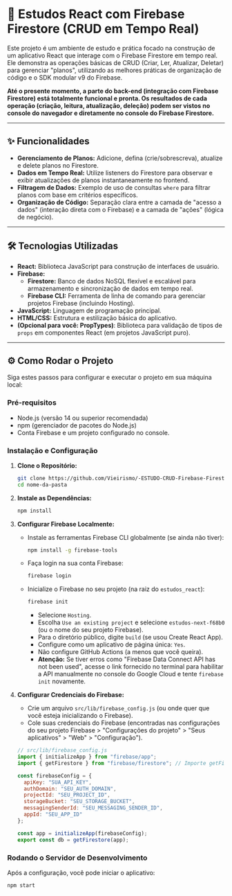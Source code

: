 # 🚀 Estudos React com Firebase Firestore (CRUD em Tempo Real)

Este projeto é um ambiente de estudo e prática focado na construção de um aplicativo React que interage com o Firebase Firestore em tempo real. Ele demonstra as operações básicas de CRUD (Criar, Ler, Atualizar, Deletar) para gerenciar "planos", utilizando as melhores práticas de organização de código e o SDK modular v9 do Firebase.

**Até o presente momento, a parte do back-end (integração com Firebase Firestore) está totalmente funcional e pronta. Os resultados de cada operação (criação, leitura, atualização, deleção) podem ser vistos no console do navegador e diretamente no console do Firebase Firestore.**

---

## ✨ Funcionalidades

* **Gerenciamento de Planos:** Adicione, defina (crie/sobrescreva), atualize e delete planos no Firestore.
* **Dados em Tempo Real:** Utilize listeners do Firestore para observar e exibir atualizações de planos instantaneamente no frontend.
* **Filtragem de Dados:** Exemplo de uso de consultas `where` para filtrar planos com base em critérios específicos.
* **Organização de Código:** Separação clara entre a camada de "acesso a dados" (interação direta com o Firebase) e a camada de "ações" (lógica de negócio).

---

## 🛠️ Tecnologias Utilizadas

* **React:** Biblioteca JavaScript para construção de interfaces de usuário.
* **Firebase:**
    * **Firestore:** Banco de dados NoSQL flexível e escalável para armazenamento e sincronização de dados em tempo real.
    * **Firebase CLI:** Ferramenta de linha de comando para gerenciar projetos Firebase (incluindo Hosting).
* **JavaScript:** Linguagem de programação principal.
* **HTML/CSS:** Estrutura e estilização básica do aplicativo.
* **(Opcional para você: PropTypes)**: Biblioteca para validação de tipos de `props` em componentes React (em projetos JavaScript puro).

---

## ⚙️ Como Rodar o Projeto

Siga estes passos para configurar e executar o projeto em sua máquina local:

### Pré-requisitos

* Node.js (versão 14 ou superior recomendada)
* npm (gerenciador de pacotes do Node.js)
* Conta Firebase e um projeto configurado no console.

### Instalação e Configuração

1.  **Clone o Repositório:**
    ```bash
    git clone https://github.com/Vieirismo/-ESTUDO-CRUD-Firebase-Firestore-React
    cd nome-da-pasta
    ```

2.  **Instale as Dependências:**
    ```bash
    npm install
    ```

3.  **Configurar Firebase Localmente:**
    * Instale as ferramentas Firebase CLI globalmente (se ainda não tiver):
        ```bash
        npm install -g firebase-tools
        ```
    * Faça login na sua conta Firebase:
        ```bash
        firebase login
        ```
    * Inicialize o Firebase no seu projeto (na raiz do `estudos_react`):
        ```bash
        firebase init
        ```
        * Selecione `Hosting`.
        * Escolha `Use an existing project` e selecione `estudos-next-f68b0` (ou o nome do seu projeto Firebase).
        * Para o diretório público, digite `build` (se usou Create React App).
        * Configure como um aplicativo de página única: `Yes`.
        * Não configure GitHub Actions (a menos que você queira).
        * **Atenção:** Se tiver erros como "Firebase Data Connect API has not been used", acesse o link fornecido no terminal para habilitar a API manualmente no console do Google Cloud e tente `firebase init` novamente.

4.  **Configurar Credenciais do Firebase:**
    * Crie um arquivo `src/lib/firebase_config.js` (ou onde quer que você esteja inicializando o Firebase).
    * Cole suas credenciais do Firebase (encontradas nas configurações do seu projeto Firebase > "Configurações do projeto" > "Seus aplicativos" > "Web" > "Configuração").

    ```javascript
    // src/lib/firebase_config.js
    import { initializeApp } from "firebase/app";
    import { getFirestore } from "firebase/firestore"; // Importe getFirestore do módulo correto

    const firebaseConfig = {
      apiKey: "SUA_API_KEY",
      authDomain: "SEU_AUTH_DOMAIN",
      projectId: "SEU_PROJECT_ID",
      storageBucket: "SEU_STORAGE_BUCKET",
      messagingSenderId: "SEU_MESSAGING_SENDER_ID",
      appId: "SEU_APP_ID"
    };

    const app = initializeApp(firebaseConfig);
    export const db = getFirestore(app);
    ```

### Rodando o Servidor de Desenvolvimento

Após a configuração, você pode iniciar o aplicativo:

```bash
npm start
